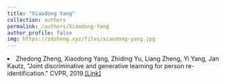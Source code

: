 ```yaml
---
title: "Xiaodong Yang"
collection: authors
permalink: /authors/Xiaodong-Yang
author_profile: false
img: https://zdzheng.xyz/files/xiaodong-yang.jpg
---
```

 <li> Zhedong Zheng,  Xiaodong Yang,  Zhiding Yu,  Liang Zheng,  Yi Yang,  Jan Kautz, &quot;Joint discriminative and generative learning for person re-identification.&quot; CVPR, 2019.<a href='https://zdzheng.xyz/publication/Joint-di2019'>[Link]</a> </li>
